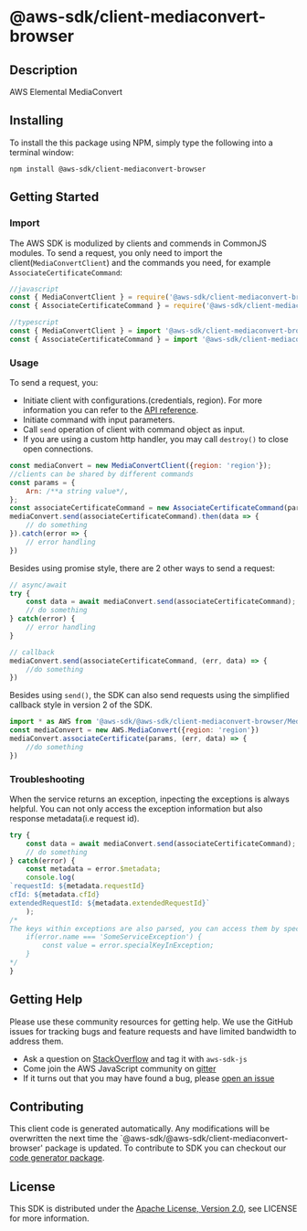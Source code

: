 # @aws-sdk/client-mediaconvert-browser

## Description

AWS Elemental MediaConvert

## Installing

To install the this package using NPM, simply type the following into a terminal window: 

```
npm install @aws-sdk/client-mediaconvert-browser
```

## Getting Started

### Import

The AWS SDK is modulized by clients and commends in CommonJS modules. To send a request, you only need to import the client(`MediaConvertClient`) and the commands you need, for example `AssociateCertificateCommand`:

```javascript
//javascript
const { MediaConvertClient } = require('@aws-sdk/client-mediaconvert-browser/MediaConvertClient');
const { AssociateCertificateCommand } = require('@aws-sdk/client-mediaconvert-browser/commands/AssociateCertificateCommand');
```

```javascript
//typescript
const { MediaConvertClient } = import '@aws-sdk/client-mediaconvert-browser/MediaConvertClient';
const { AssociateCertificateCommand } = import '@aws-sdk/client-mediaconvert-browser/commands/AssociateCertificateCommand';
```

### Usage

To send a request, you:

* Initiate client with configurations.(credentials, region). For more information you can refer to the [API reference][].
* Initiate command with input parameters.
* Call `send` operation of client with command object as input.
* If you are using a custom http handler, you may call `destroy()` to close open connections. 

```javascript
const mediaConvert = new MediaConvertClient({region: 'region'});
//clients can be shared by different commands
const params = {
    Arn: /**a string value*/,
};
const associateCertificateCommand = new AssociateCertificateCommand(params);
mediaConvert.send(associateCertificateCommand).then(data => {
    // do something
}).catch(error => {
    // error handling
})
```

Besides using promise style, there are 2 other ways to send a request:

```javascript
// async/await
try {
    const data = await mediaConvert.send(associateCertificateCommand);
    // do something
} catch(error) {
    // error handling
}
```

```javascript
// callback
mediaConvert.send(associateCertificateCommand, (err, data) => {
    //do something
})
```
 
Besides using `send()`, the SDK can also send requests using the simplified callback style in version 2 of the SDK.

```javascript
import * as AWS from '@aws-sdk/@aws-sdk/client-mediaconvert-browser/MediaConvert';
const mediaConvert = new AWS.MediaConvert({region: 'region'})
mediaConvert.associateCertificate(params, (err, data) => {
    //do something
})

```

### Troubleshooting 

When the service returns an exception, inpecting the exceptions is always helpful. You can not only access the exception information but also response metadata(i.e request id).

```javascript
try {
    const data = await mediaConvert.send(associateCertificateCommand);
    // do something
} catch(error) {
    const metadata = error.$metadata;
    console.log(
`requestId: ${metadata.requestId}
cfId: ${metadata.cfId}
extendedRequestId: ${metadata.extendedRequestId}`
    );
/*
The keys within exceptions are also parsed, you can access them by specifying exception names like below:
    if(error.name === 'SomeServiceException') {
        const value = error.specialKeyInException;
    }
*/
}
```

## Getting Help

Please use these community resources for getting help. We use the GitHub issues for tracking bugs and feature requests and have limited bandwidth to address them.

 * Ask a question on [StackOverflow](https://stackoverflow.com/questions/tagged/aws-sdk-js) and tag it with `aws-sdk-js`
 * Come join the AWS JavaScript community on [gitter](https://gitter.im/aws/aws-sdk-js-v3)
 * If it turns out that you may have found a bug, please [open an issue](https://github.com/aws/aws-sdk-js-v3/issues)

## Contributing
 
This client code is generated automatically. Any modifications will be overwritten the next time the `@aws-sdk/@aws-sdk/client-mediaconvert-browser' package is updated. To contribute to SDK you can checkout our [code generator package][].

## License

This SDK is distributed under the
[Apache License, Version 2.0](http://www.apache.org/licenses/LICENSE-2.0),
see LICENSE for more information.

[code generator package]: https://github.com/aws/aws-sdk-js-v3/tree/master/packages/service-types-generator

[API reference]: https://docs.aws.amazon.com/AWSJavaScriptSDK/latest/
